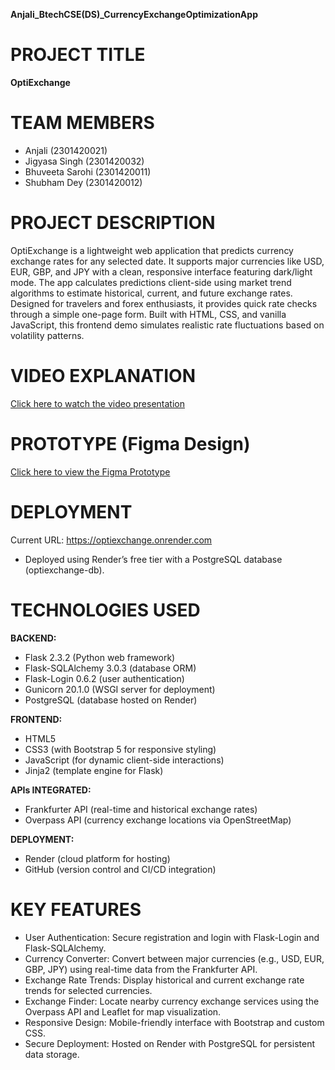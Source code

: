 
**Anjali_BtechCSE(DS)_CurrencyExchangeOptimizationApp**

# PROJECT TITLE 
**OptiExchange**

# TEAM MEMBERS  
- Anjali (2301420021)  
- Jigyasa Singh (2301420032)  
- Bhuveeta Sarohi (2301420011)  
- Shubham Dey (2301420012)

# PROJECT DESCRIPTION 
OptiExchange is a lightweight web application that predicts currency exchange rates for any selected date. It supports major currencies like USD, EUR, GBP, and JPY with a clean, responsive interface featuring dark/light mode. The app calculates predictions client-side using market trend algorithms to estimate historical, current, and future exchange rates. Designed for travelers and forex enthusiasts, it provides quick rate checks through a simple one-page form. Built with HTML, CSS, and vanilla JavaScript, this frontend demo simulates realistic rate fluctuations based on volatility patterns.

# VIDEO EXPLANATION 
[Click here to watch the video presentation](https://krmangalameduin-my.sharepoint.com/:f:/g/personal/2301420021_krmu_edu_in/Er7bRq16NnZPhFUBFABkiX4B6nL50qZjSucoStyLNorKBw?e=0G4z6eth)

# PROTOTYPE (Figma Design)  
[Click here to view the Figma Prototype](https://www.figma.com/proto/v8HIb3K6mNRuX1tMUBt1SD/optiexchange?page-id=1649%3A6986&node-id=1661-6433&p=f&viewport=182%2C105%2C0.07&t=xXYblK55r0BTlEtO-1&scaling=scale-down&content-scaling=fixed&starting-point-node-id=1649%3A13239)

# DEPLOYMENT
Current URL: https://optiexchange.onrender.com
- Deployed using Render’s free tier with a PostgreSQL database (optiexchange-db).

# TECHNOLOGIES USED

**BACKEND:**  
- Flask 2.3.2 (Python web framework)
- Flask-SQLAlchemy 3.0.3 (database ORM)
- Flask-Login 0.6.2 (user authentication)
- Gunicorn 20.1.0 (WSGI server for deployment)
- PostgreSQL (database hosted on Render)

**FRONTEND:**  
- HTML5
- CSS3 (with Bootstrap 5 for responsive styling)
- JavaScript (for dynamic client-side interactions)
- Jinja2 (template engine for Flask)

**APIs INTEGRATED:**  
- Frankfurter API (real-time and historical exchange rates)
- Overpass API (currency exchange locations via OpenStreetMap)

**DEPLOYMENT:**  
- Render (cloud platform for hosting)
- GitHub (version control and CI/CD integration)

# KEY FEATURES  
- User Authentication: Secure registration and login with Flask-Login and Flask-SQLAlchemy.
- Currency Converter: Convert between major currencies (e.g., USD, EUR, GBP, JPY) using real-time data from the Frankfurter API.
- Exchange Rate Trends: Display historical and current exchange rate trends for selected currencies.
- Exchange Finder: Locate nearby currency exchange services using the Overpass API and Leaflet for map visualization.
- Responsive Design: Mobile-friendly interface with Bootstrap and custom CSS.
- Secure Deployment: Hosted on Render with PostgreSQL for persistent data storage.
